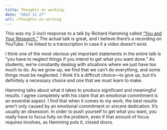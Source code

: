 ```yaml
---
title: Thoughts on working.
date: "2012-11-27"
url: /thoughts-on-working
---
```



This was my 2-inch response to a talk by Richard Hamming called [“You and Your Research.”](https://www.cs.virginia.edu/~robins/YouAndYourResearch.html) The actual talk is great, and I believe there’s a recording on YouTube. I’ve linked to a transcription in case it a video doesn’t exist.

I think one of the most obvious yet important statements in the entire talk is “you have to neglect things if you intend to get what you want done.” As students, we’re constantly dealing with situations where we just have too much to do. As we grow up, we find that we can’t do everything, and some things must be neglected. I think it’s a difficult choice—to give up, but it’s definitely a necessary choice and one that we must learn to make.

Hamming talks about what it takes to produce significant and meaningful results. I agree completely with his claim that an emotional commitment is an essential aspect. I find that when it comes to my work, the best results aren’t only caused by an emotional commitment or sincere dedication. It’s usually an obsession. In order to push yourself to get what you want, you really have to focus fully on the problem, even if that amount of focus requires involves, as Hamming puts it, closed doors.

